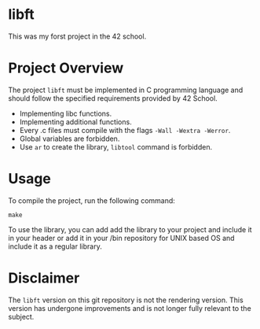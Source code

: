 # libft

This was my forst project in the 42 school.

# Project Overview

The project `libft` must be implemented in C programming language and should follow
the specified requirements provided by 42 School.

- Implementing libc functions.
- Implementing additional functions.
- Every .c files must compile with the flags `-Wall -Wextra -Werror`.
- Global variables are forbidden.
- Use `ar` to create the library, `libtool` command is forbidden.

# Usage

To compile the project, run the following command:

```shell
make
```

To use the library, you can add add the library to your project and include it in your header
or add it in your /bin repository for UNIX based OS and include it as a regular library.

# Disclaimer

The `libft` version on this git repository is not the rendering version. This version
has undergone improvements and is not longer fully relevant to the subject.
